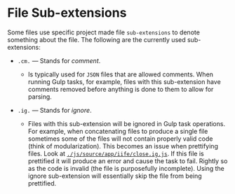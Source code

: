 # File Sub-extensions

Some files use specific project made file `sub-extensions` to denote something about the file. The following are the currently used sub-extensions:

- `.cm.` &mdash; Stands for _comment_.
	- Is typically used for `JSON` files that are allowed comments. When running Gulp tasks, for example, files with this sub-extension have comments removed before anything is done to them to allow for parsing.

- `.ig.` &mdash; Stands for _ignore_. 
	- Files with this sub-extension will be ignored in Gulp task operations. For example, when concatenating files to produce a single file sometimes some of the files will not contain properly valid code (think of modularization). This becomes an issue when prettifying files. Look at [`./js/source/app/iife/close.ig.js`](/js/source/app/iife/close.ig.js). If this file is prettified it will produce an error and cause the task to fail. Rightly so as the code is invalid (the file is purposefully incomplete). Using the ignore sub-extension will essentially skip the file from being prettified.
